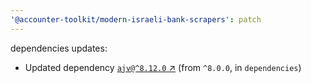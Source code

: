 ```yaml
---
'@accounter-toolkit/modern-israeli-bank-scrapers': patch
---
```


dependencies updates:

- Updated dependency [`ajv@^8.12.0` ↗︎](https://www.npmjs.com/package/ajv/v/8.12.0) (from `^8.0.0`,
  in `dependencies`)
